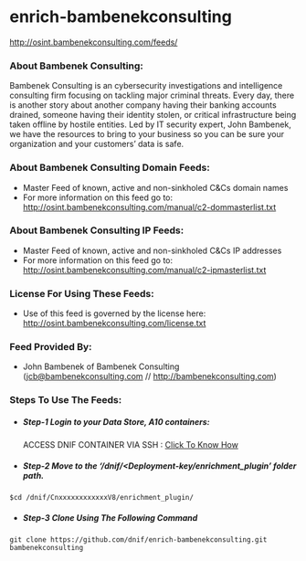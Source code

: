# enrich-bambenekconsulting
http://osint.bambenekconsulting.com/feeds/

### About Bambenek Consulting:
Bambenek Consulting is an cybersecurity investigations and intelligence consulting firm focusing on tackling major criminal threats. Every day, there is another story about another company having their banking accounts drained, someone having their identity stolen, or critical infrastructure being taken offline by hostile entities.  Led by IT security expert, John Bambenek, we have the resources to bring to your business so you can be sure your organization and your customers’ data is safe.

### About Bambenek Consulting Domain Feeds:
- Master Feed of known, active and non-sinkholed C&Cs domain names
- For more information on this feed go to: http://osint.bambenekconsulting.com/manual/c2-dommasterlist.txt

### About Bambenek Consulting IP Feeds:
- Master Feed of known, active and non-sinkholed C&Cs IP addresses
- For more information on this feed go to: http://osint.bambenekconsulting.com/manual/c2-ipmasterlist.txt

### License For Using These Feeds:
- Use of this feed is governed by the license here: http://osint.bambenekconsulting.com/license.txt

### Feed Provided By:
- John Bambenek of Bambenek Consulting (jcb@bambenekconsulting.com // http://bambenekconsulting.com)

### Steps To Use The Feeds:
- ##### Step-1   Login to your Data Store, A10 containers:  
   ACCESS DNIF CONTAINER VIA SSH : [Click To Know How](https://dnif.it/docs/guides/tutorials/access-dnif-container-via-ssh.html)
- ##### Step-2   Move to the ‘/dnif/<Deployment-key/enrichment_plugin’ folder path.
```
$cd /dnif/CnxxxxxxxxxxxxV8/enrichment_plugin/
```
- ##### Step-3  Clone Using The Following Command  
```  
git clone https://github.com/dnif/enrich-bambenekconsulting.git bambenekconsulting
```
